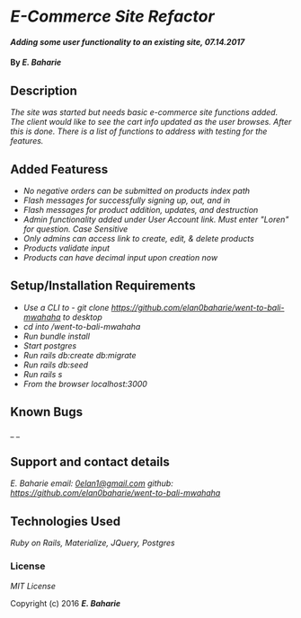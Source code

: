 # _E-Commerce Site Refactor_

#### _Adding some user functionality to an existing site, 07.14.2017_

#### By _**E. Baharie**_

## Description

_The site was started but needs basic e-commerce site functions added. The client would like to see the cart info updated as the user browses. After this is done. There is a list of functions to address with testing for the features._

## Added Featuress

* _No negative orders can be submitted on products index path_
* _Flash messages for successfully signing up, out, and in_
* _Flash messages for product addition, updates, and destruction_
* _Admin functionality added under User Account link. Must enter "Loren" for question. Case Sensitive_
* _Only admins can access link to create, edit, & delete products_
* _Products validate input_
* _Products can have decimal input upon creation now_


## Setup/Installation Requirements

* _Use a CLI to - git clone https://github.com/elan0baharie/went-to-bali-mwahaha to desktop_
* _cd into /went-to-bali-mwahaha_
* _Run bundle install_
* _Start postgres_
* _Run rails db:create db:migrate_
* _Run rails db:seed_
* _Run rails s_
* _From the browser localhost:3000_

## Known Bugs
_ _

## Support and contact details

_E. Baharie email: 0elan1@gmail.com github: https://github.com/elan0baharie/went-to-bali-mwahaha_

## Technologies Used

_Ruby on Rails, Materialize, JQuery, Postgres_

### License

*MIT License*

Copyright (c) 2016 **_E. Baharie_**
